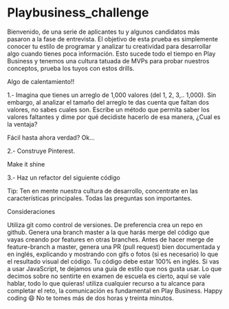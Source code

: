 # Playbusiness_challenge

Bienvenido, de una serie de aplicantes tu y algunos candidatos más pasaron a la fase de entrevista. El objetivo de esta prueba es simplemente conocer tu estilo de programar y analizar tu creatividad para desarrollar algo cuando tienes poca información. Esto sucede todo el tiempo en Play Business y tenemos una cultura tatuada de MVPs para probar nuestros conceptos, prueba los tuyos con estos drills.

Algo de calentamiento!!

1.- Imagina que tienes un arreglo de 1,000 valores (del 1, 2, 3,.. 1,000). Sin embargo, al analizar el tamaño del arreglo te das cuenta que faltan dos valores, no sabes cuales son. Escribe un método que permita saber los valores faltantes y dime por qué decidiste hacerlo de esa manera, ¿Cual es la ventaja?

Fácil hasta ahora verdad? Ok...

2.- Construye Pinterest.

Make it shine

3.- Haz un refactor del siguiente código

Tip: Ten en mente nuestra cultura de desarrollo, concentrate en las características principales. Todas las preguntas son importantes.

Consideraciones

Utiliza git como control de versiones. De preferencia crea un repo en github.
Genera una branch master a la que harás merge del código que vayas creando por features en otras branches.
Antes de hacer merge de feature-branch a master, genera una PR (pull request) bien documentada y en inglés, explicando y mostrando con gifs o fotos (si es necesario) lo que el resultado visual del código.
Tu código debe estar 100% en inglés.
Si vas a usar JavaScript, te dejamos una guía de estilo que nos gusta usar.
Lo que decimos sobre no sentirte en examen de escuela es cierto, aquí se vale hablar, todo lo que quieras! utiliza cualquier recurso a tu alcance para completar el reto, la comunicación es fundamental en Play Business.
Happy coding :smile:
No te tomes más de dos horas y treinta minutos.
